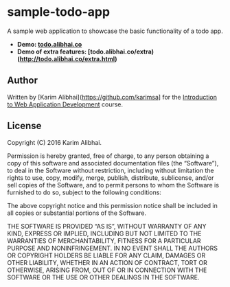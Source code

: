 # sample-todo-app

A sample web application to showcase the basic functionality of a todo app.

 - **Demo: [todo.alibhai.co](http://todo.alibhai.co/)**
 - **Demo of extra features: [todo.alibhai.co/extra)(http://todo.alibhai.co/extra.html)**

## Author

Written by [Karim Alibhai](https://github.com/karimsa] for the [Introduction to Web Application Development](https://github.com/iwad) course.

## License

Copyright (C) 2016 Karim Alibhai.

Permission is hereby granted, free of charge, to any person obtaining a copy of this software and associated documentation files (the “Software”), to deal in the Software without restriction, including without limitation the rights to use, copy, modify, merge, publish, distribute, sublicense, and/or sell copies of the Software, and to permit persons to whom the Software is furnished to do so, subject to the following conditions:

The above copyright notice and this permission notice shall be included in all copies or substantial portions of the Software.

THE SOFTWARE IS PROVIDED “AS IS”, WITHOUT WARRANTY OF ANY KIND, EXPRESS OR IMPLIED, INCLUDING BUT NOT LIMITED TO THE WARRANTIES OF MERCHANTABILITY, FITNESS FOR A PARTICULAR PURPOSE AND NONINFRINGEMENT. IN NO EVENT SHALL THE AUTHORS OR COPYRIGHT HOLDERS BE LIABLE FOR ANY CLAIM, DAMAGES OR OTHER LIABILITY, WHETHER IN AN ACTION OF CONTRACT, TORT OR OTHERWISE, ARISING FROM, OUT OF OR IN CONNECTION WITH THE SOFTWARE OR THE USE OR OTHER DEALINGS IN THE SOFTWARE.
